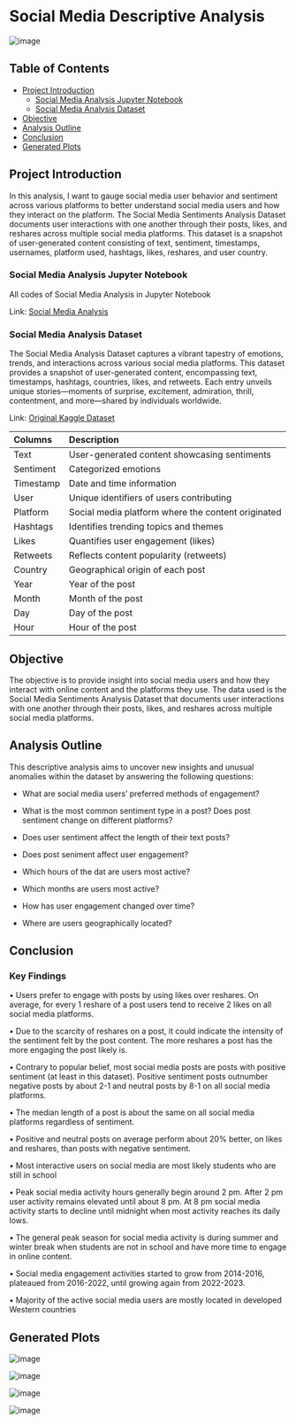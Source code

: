 # Social Media Descriptive Analysis

![image](https://github.com/jasondo-da/Social_Media_Sentiments_Analysis/assets/138195365/2e065f22-74b1-4722-86f8-ce8af7c19fb9)

## Table of Contents

- [Project Introduction](#project-introduction)
    - [Social Media Analysis Jupyter Notebook](#social-media-analysis-jupyter-notebook)
    - [Social Media Analysis Dataset](#social-media-analysis-dataset)
- [Objective](#objective)
- [Analysis Outline](#analysis-outline)
- [Conclusion](#conclusion)
- [Generated Plots](#generated-plots)

## Project Introduction

In this analysis, I want to gauge social media user behavior and sentiment across various platforms to better understand social media users and how they interact on the platform. The Social Media Sentiments Analysis Dataset documents user interactions with one another through their posts, likes, and reshares across multiple social media platforms. This dataset is a snapshot of user-generated content consisting of text, sentiment, timestamps, usernames, platform used, hashtags, likes, reshares, and user country. 

### Social Media Analysis Jupyter Notebook

All codes of Social Media Analysis in Jupyter Notebook

Link: [Social Media Analysis](https://github.com/jasondo-da/Social_Media_Sentiments_Analysis/blob/main/social_media_analysis.ipynb)

### Social Media Analysis Dataset

The Social Media Analysis Dataset captures a vibrant tapestry of emotions, trends, and interactions across various social media platforms. This dataset provides a snapshot of user-generated content, encompassing text, timestamps, hashtags, countries, likes, and retweets. Each entry unveils unique stories—moments of surprise, excitement, admiration, thrill, contentment, and more—shared by individuals worldwide.

Link: [Original Kaggle Dataset](https://www.kaggle.com/datasets/kashishparmar02/social-media-sentiments-analysis-dataset)

| Columns | Description |
| :------------- | :------------ |
| Text | User-generated content showcasing sentiments |
| Sentiment | Categorized emotions |
| Timestamp | Date and time information |
| User | Unique identifiers of users contributing |
| Platform | Social media platform where the content originated |
| Hashtags | Identifies trending topics and themes |
| Likes | Quantifies user engagement (likes) |
| Retweets | Reflects content popularity (retweets) |
| Country | Geographical origin of each post |
| Year | Year of the post |
| Month | Month of the post |
| Day | Day of the post |
| Hour | Hour of the post |

## Objective

The objective is to provide insight into social media users and how they interact with online content and the platforms they use. The data used is the Social Media Sentiments Analysis Dataset that documents user interactions with one another through their posts, likes, and reshares across multiple social media platforms.

## Analysis Outline

This descriptive analysis aims to uncover new insights and unusual anomalies within the dataset by answering the following questions: 

- What are social media users’ preferred methods of engagement?

- What is the most common sentiment type in a post? Does post sentiment change on different platforms?

- Does user sentiment affect the length of their text posts?

- Does post seniment affect user engagement?

- Which hours of the dat are users most active?

- Which months are users most active?

- How has user engagement changed over time?

- Where are users geographically located?

## Conclusion

### Key Findings

•	Users prefer to engage with posts by using likes over reshares. On average, for every 1 reshare of a post users tend to receive 2 likes on all social media platforms.

•	Due to the scarcity of reshares on a post, it could indicate the intensity of the sentiment felt by the post content. The more reshares a post has the more engaging the post likely is. 

•	Contrary to popular belief, most social media posts are posts with positive sentiment (at least in this dataset). Positive sentiment posts outnumber negative posts by about 2-1 and neutral posts by 8-1 on all social media platforms.

•	The median length of a post is about the same on all social media platforms regardless of sentiment.

•	Positive and neutral posts on average perform about 20% better, on likes and reshares, than posts with negative sentiment.

•	Most interactive users on social media are most likely students who are still in school

•	Peak social media activity hours generally begin around 2 pm. After 2 pm user activity remains elevated until about 8 pm. At 8 pm social media activity starts to decline until midnight when most activity reaches its daily lows.

•	The general peak season for social media activity is during summer and winter break when students are not in school and have more time to engage in online content.

•	Social media engagement activities started to grow from 2014-2016, plateaued from 2016-2022, until growing again from 2022-2023.

•	Majority of the active social media users are mostly located in developed Western countries 

## Generated Plots

![image](https://github.com/user-attachments/assets/4f6e7427-1d3f-4613-ab9f-0188b87f8e23)

![image](https://github.com/user-attachments/assets/22ced709-fd8a-4b54-88df-7beb7ebab48f)

![image](https://github.com/user-attachments/assets/561adf0a-06dd-4953-b019-7e80b20410b0)

![image](https://github.com/user-attachments/assets/9d5705d9-a5cb-499d-b4b0-1eb539bd077c)




